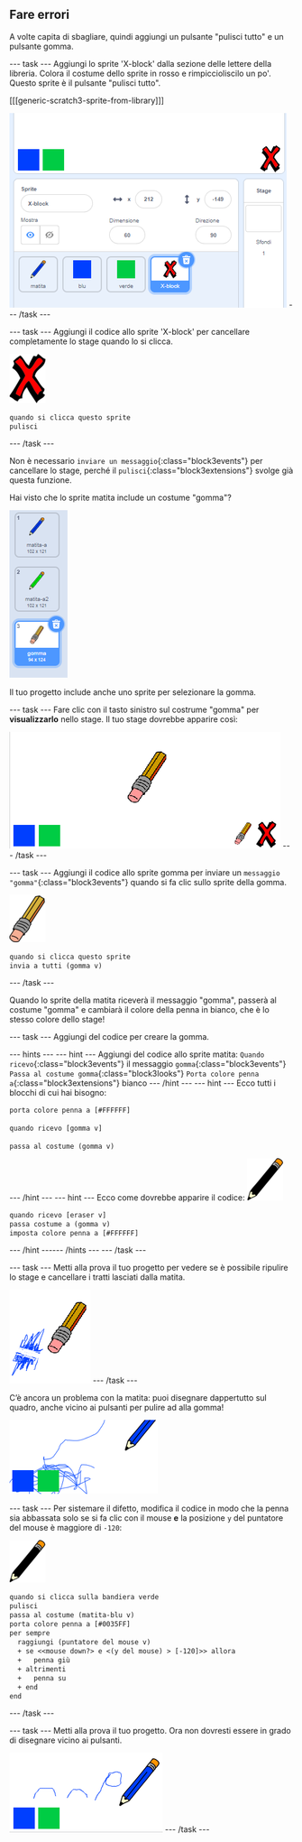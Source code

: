 ## Fare errori

A volte capita di sbagliare, quindi aggiungi un pulsante "pulisci tutto" e un pulsante gomma.

--- task --- Aggiungi lo sprite 'X-block' dalla sezione delle lettere della libreria. Colora il costume dello sprite in rosso e rimpiccioliscilo un po'. Questo sprite è il pulsante "pulisci tutto".

[[[generic-scratch3-sprite-from-library]]]

![schermata](images/paint-x.png) --- /task ---

--- task --- Aggiungi il codice allo sprite 'X-block' per cancellare completamente lo stage quando lo si clicca.

![croce](images/cross.png)

```blocks3
quando si clicca questo sprite
pulisci
```

--- /task ---

Non è necessario `inviare un messaggio`{:class="block3events"} per cancellare lo stage, perché il `pulisci`{:class="block3extensions"} svolge già questa funzione.

Hai visto che lo sprite matita include un costume "gomma"?

![screenshot](images/paint-eraser-costume.png)

Il tuo progetto include anche uno sprite per selezionare la gomma.

--- task --- Fare clic con il tasto sinistro sul costrume "gomma" per **visualizzarlo** nello stage. Il tuo stage dovrebbe apparire così:

![schermata](images/paint-eraser-stage.png) --- /task ---

--- task --- Aggiungi il codice allo sprite gomma per inviare un `messaggio "gomma"`{:class="block3events"} quando si fa clic sullo sprite della gomma.

![gomma per cancellare](images/eraser.png)

```blocks3
quando si clicca questo sprite
invia a tutti (gomma v)
```

--- /task ---

Quando lo sprite della matita riceverà il messaggio "gomma", passerà al costume "gomma" e cambiarà il colore della penna in bianco, che è lo stesso colore dello stage!

--- task --- Aggiungi del codice per creare la gomma.

--- hints ---
 --- hint --- Aggiungi del codice allo sprite matita: `Quando ricevo`{:class="block3events"} il messaggio `gomma`{:class="block3events"} `Passa al costume gomma`{:class="block3looks"} `Porta colore penna a`{:class="block3extensions"} bianco
--- /hint ---
 --- hint --- Ecco tutti i blocchi di cui hai bisogno:

```blocks3
porta colore penna a [#FFFFFF]

quando ricevo [gomma v]

passa al costume (gomma v)
```

--- /hint --- --- hint --- Ecco come dovrebbe apparire il codice: ![matita](images/pencil.png)

```blocks3
quando ricevo [eraser v]
passa costume a (gomma v)
imposta colore penna a [#FFFFFF]
```

--- /hint ------ /hints --- --- /task ---

--- task --- Metti alla prova il tuo progetto per vedere se è possibile ripulire lo stage e cancellare i tratti lasciati dalla matita.

![screenshot](images/paint-erase-test.png) --- /task ---

C’è ancora un problema con la matita: puoi disegnare dappertutto sul quadro, anche vicino ai pulsanti per pulire ad alla gomma!

![screenshot](images/paint-draw-problem.png)

--- task --- Per sistemare il difetto, modifica il codice in modo che la penna sia abbassata solo se si fa clic con il mouse **e** la posizione `y` del puntatore del mouse è maggiore di `-120`:

![matita](images/pencil.png)

```blocks3
quando si clicca sulla bandiera verde
pulisci
passa al costume (matita-blu v)
porta colore penna a [#0035FF]
per sempre 
  raggiungi (puntatore del mouse v)
  + se <<mouse down?> e <(y del mouse) > [-120]>> allora 
  +   penna giù
  + altrimenti 
  +   penna su
  + end
end
```

--- /task ---

--- task --- Metti alla prova il tuo progetto. Ora non dovresti essere in grado di disegnare vicino ai pulsanti.

![schermata](images/paint-fixed.png) --- /task ---